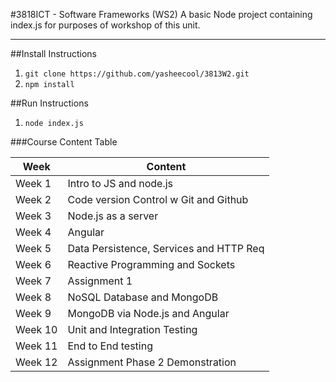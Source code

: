 #3818ICT - Software Frameworks (WS2)
A basic Node project containing index.js for purposes of workshop of this unit.
****
##Install Instructions
1. `git clone https://github.com/yasheecool/3813W2.git`
2. `npm install`
 
##Run Instructions
1. `node index.js`
 
###Course Content Table
 
| Week       | Content      |
|---------------|----------------|
| Week 1  | Intro to JS and node.js  |
| Week 2  | Code version Control w Git and Github   |
| Week 3  | Node.js as a server   |
| Week 4  | Angular   |
| Week 5  | Data Persistence, Services and HTTP Req   |
| Week 6  | Reactive Programming and Sockets   |
| Week 7  | Assignment 1   |
| Week 8  | NoSQL Database and MongoDB   |
| Week 9  | MongoDB via Node.js and Angular   |
| Week 10 | Unit and Integration Testing  |
| Week 11 | End to End testing  |
| Week 12 | Assignment Phase 2 Demonstration  |
